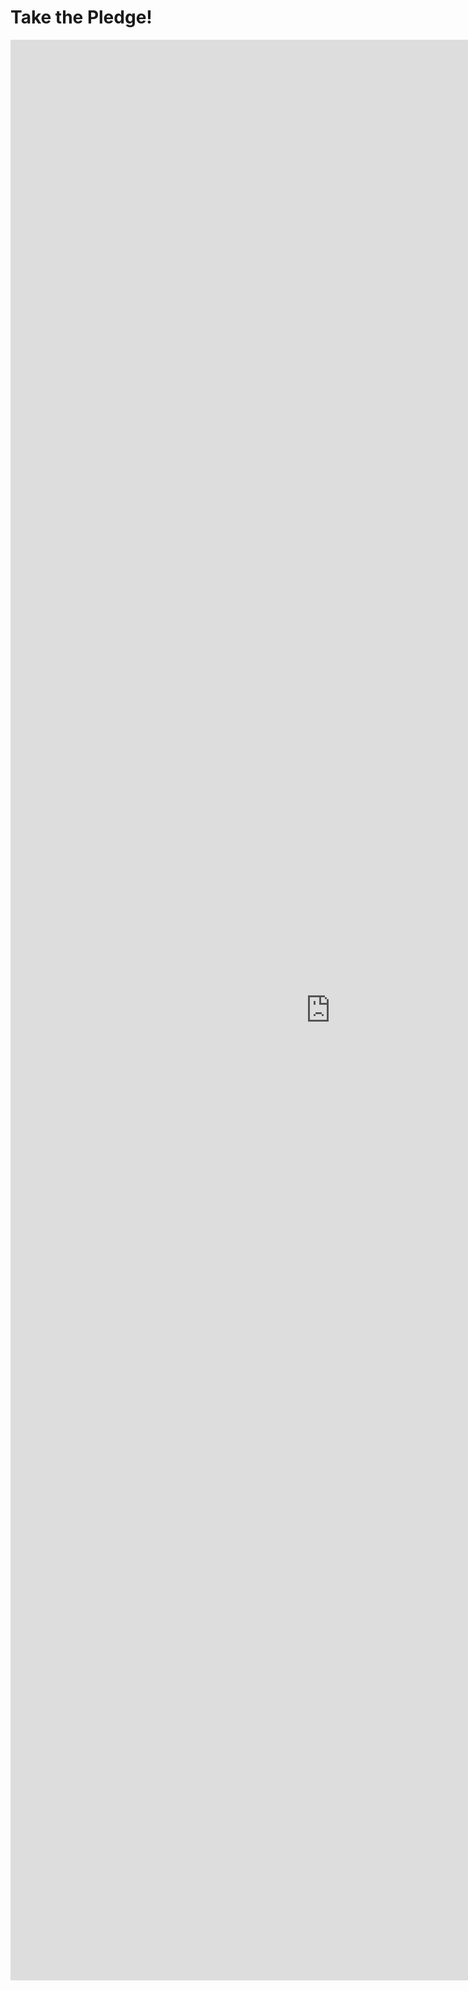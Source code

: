 # Take the Pledge!

<div class="form-container">
    <iframe
        src="https://docs.google.com/forms/d/e/1FAIpQLSfbJNk90-CN-W39Vd73hkFoluOvYU6dJ3IJNMI6x2MjjLpEzQ/viewform?embedded=true"
        width="1024"
        height="3105"
        frameborder="0"
        marginheight="0"
        marginwidth="0">Loading…</iframe>
</div>

<style scoped>
.embed-container {
    position: relative;
    height: 600px;
    padding-bottom:80%;
    max-width: 100%;
}
.embed-container iframe,
.embed-container object,
.embed-container iframe {
    position: absolute;
    top: 0;
    left: 0;
    width: 100%;
    height: 100%;
}
small {
    position: absolute;
    z-index: 40;
    bottom: 0;
    margin-bottom: -15px;
}
</style>